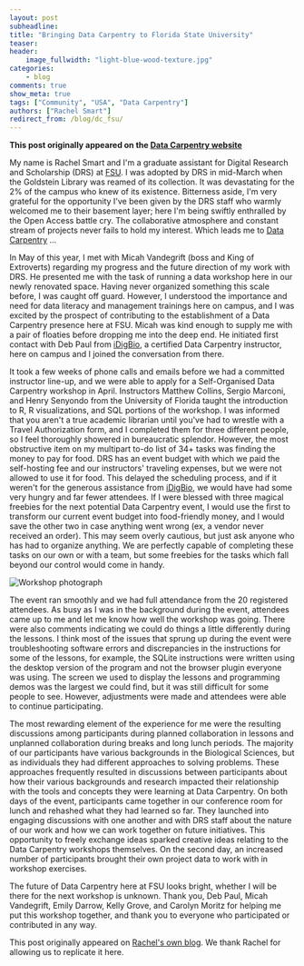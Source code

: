 ```yaml
---
layout: post
subheadline:
title: "Bringing Data Carpentry to Florida State University"
teaser:
header:
    image_fullwidth: "light-blue-wood-texture.jpg"
categories:
    - blog
comments: true
show_meta: true
tags: ["Community", "USA", "Data Carpentry"]
authors: ["Rachel Smart"]
redirect_from: /blog/dc_fsu/
--- 
```


**This post originally appeared on the [Data Carpentry website](https://datacarpentry.org)**

My name is Rachel Smart and I'm a graduate assistant for Digital Research and Scholarship (DRS) at [FSU](https://www.fsu.edu). I was adopted by DRS in mid-March when the Goldstein Library was reamed of its collection. It was devastating for the 2% of the campus who knew of its existence.
Bitterness aside, I'm very grateful for the opportunity I've been given by the DRS staff who warmly welcomed me
to their basement layer; here I'm being swiftly enthralled by the Open Access battle cry. The collaborative atmosphere
and constant stream of projects never fails to hold my interest. Which leads me to [Data Carpentry](http://www.datacarpentry.org/) ...

In May of this year, I met with Micah Vandegrift (boss and King of Extroverts) regarding my progress and the future direction of my work with DRS.
He presented me with the task of running a data workshop here in our newly renovated space. Having never organized something this scale before,
I was caught off guard. However, I understood the importance and need for data literacy and management trainings here on campus, and I was
excited by the prospect of contributing to the establishment of a Data Carpentry presence here at FSU. Micah was kind enough to supply me with a
pair of floaties before dropping me into the deep end. He initiated first contact with Deb Paul from [iDigBio](https://www.idigbio.org/), a certified
Data Carpentry instructor, here on campus and I joined the conversation from there.

It took a few weeks of phone calls and emails before we had a committed instructor line-up, and we were able to apply for a Self-Organised Data Carpentry
workshop in April. Instructors Matthew Collins, Sergio Marconi, and Henry Senyondo from the University of Florida taught the introduction to R, R visualizations,
 and SQL portions of the workshop. I was informed that you aren't a true academic librarian until you've had to wrestle with a Travel Authorization form,
 and I completed them for three different people, so I feel thoroughly showered in bureaucratic splendor. However, the most obstructive item on my multipart
 to-do list of 34+ tasks was finding the money to pay for food. DRS has an event budget with which we paid the self-hosting fee and our instructors' traveling
expenses, but we were not allowed to use it for food. This delayed the scheduling process, and if it weren't for the generous assistance
  from [iDigBio](https://www.idigbio.org/), we would have had some very hungry and far fewer attendees. If I were blessed with three magical
  freebies for the next potential Data Carpentry event,
  I would use the first to transform our current event budget into food-friendly money, and I would save the other two in case anything went wrong (ex, a
  vendor never received an order). This may seem overly cautious, but just ask anyone who has had to organize anything. We are perfectly capable of completing
  these tasks on our own or with a team, but some freebies for the tasks which fall beyond our control would come in handy.

![Workshop photograph](https://fsulib.files.wordpress.com/2017/07/data-carp-pano.jpg?w=768)

The event ran smoothly and we had full attendance from the 20 registered attendees. As busy as I was in the background during the event, attendees
came up to me and let me know how well the workshop was going. There were also comments indicating we could do things a little differently during the
lessons. I think most of the issues that sprung up during the event were troubleshooting software errors and discrepancies in the instructions for
some of the lessons, for example, the SQLite instructions were written using the desktop version of the program and not the browser plugin everyone was
using. The screen we used to display the lessons and programming demos was the largest we could find, but it was still difficult for some people to see.
However, adjustments were made and attendees were able to continue participating.

The most rewarding element of the experience for me were the resulting discussions among participants during planned collaboration in lessons and
unplanned collaboration during breaks and long lunch periods. The majority of our participants have various backgrounds in the Biological Sciences,
but as individuals they had different approaches to solving problems. These approaches frequently resulted in discussions between participants about
how their various backgrounds and research impacted their relationship with the tools and concepts they were learning at Data Carpentry. On both days
of the event, participants came together in our conference room for lunch and rehashed what they had learned so far. They launched into engaging
discussions with one another and with DRS staff about the nature of our work and how we can work together on future initiatives. This opportunity
to freely exchange ideas sparked creative ideas relating to the Data Carpentry workshops themselves. On the second day, an increased number of
participants brought their own project data to work with in workshop exercises.

The future of Data Carpentry here at FSU looks bright, whether I will be there for the next workshop is unknown. Thank you, Deb Paul, Micah
Vandegrift, Emily Darrow, Kelly Grove, and Carolyn Moritz for helping me put this workshop together, and thank you to everyone who participated or
contributed in any way.

This post originally appeared on [Rachel's own blog](https://fsulib.wordpress.com/2017/07/20/data-carpentry/). We thank Rachel for allowing us to replicate it here.
